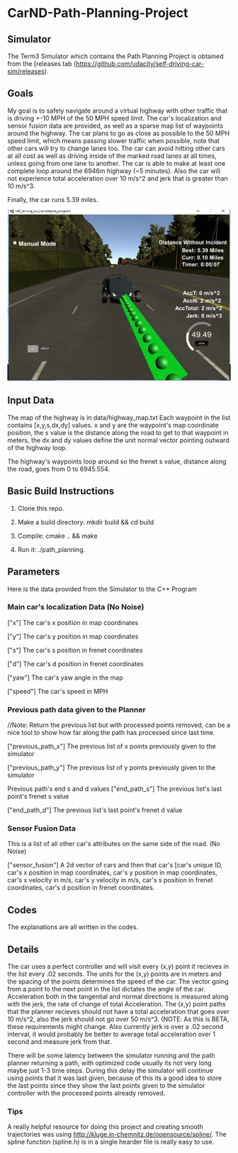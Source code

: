 # CarND-Path-Planning-Project

## Simulator
The Term3 Simulator which contains the Path Planning Project is obtained from the [releases tab (https://github.com/udacity/self-driving-car-sim/releases).

## Goals

My goal is to safely navigate around a virtual highway with other traffic that is driving +-10 MPH of the 50 MPH speed limit. The car's localization and sensor fusion data are provided, as well as a sparse map list of waypoints around the highway. The car plans to go as close as possible to the 50 MPH speed limit, which means passing slower traffic when possible, note that other cars will try to change lanes too. The car can avoid hitting other cars at all cost as well as driving inside of the marked road lanes at all times, unless going from one lane to another. The car is able to make at least one complete loop around the 6946m highway (~5 minutes). Also the car will not experience total acceleration over 10 m/s^2 and jerk that is greater than 10 m/s^3.

Finally, the car runs 5.39 miles.

![Final Result](pathplanning.png)

## Input Data

The map of the highway is in data/highway_map.txt
Each waypoint in the list contains [x,y,s,dx,dy] values. x and y are the waypoint's map coordinate position, the s value is the distance along the road to get to that waypoint in meters, the dx and dy values define the unit normal vector pointing outward of the highway loop.

The highway's waypoints loop around so the frenet s value, distance along the road, goes from 0 to 6945.554.

## Basic Build Instructions

1. Clone this repo.

2. Make a build directory: mkdir build && cd build

3. Compile: cmake .. && make

4. Run it: ./path_planning.

## Parameters

Here is the data provided from the Simulator to the C++ Program


### Main car's localization Data (No Noise)

["x"] The car's x position in map coordinates

["y"] The car's y position in map coordinates

["s"] The car's s position in frenet coordinates

["d"] The car's d position in frenet coordinates

["yaw"] The car's yaw angle in the map

["speed"] The car's speed in MPH

### Previous path data given to the Planner

//Note: Return the previous list but with processed points removed, can be a nice tool to show how far along the path has processed since last time.

["previous_path_x"] The previous list of x points previously given to the simulator

["previous_path_y"] The previous list of y points previously given to the simulator

Previous path's end s and d values
["end_path_s"] The previous list's last point's frenet s value

["end_path_d"] The previous list's last point's frenet d value

### Sensor Fusion Data

This is a list of all other car's attributes on the same side of the road. (No Noise)

["sensor_fusion"] A 2d vector of cars and then that car's [car's unique ID, car's x position in map coordinates, car's y position in map coordinates, car's x velocity in m/s, car's y velocity in m/s, car's s position in frenet coordinates, car's d position in frenet coordinates.

## Codes
The explanations are all written in the codes.

## Details

The car uses a perfect controller and will visit every (x,y) point it recieves in the list every .02 seconds. The units for the (x,y) points are in meters and the spacing of the points determines the speed of the car. The vector going from a point to the next point in the list dictates the angle of the car. Acceleration both in the tangential and normal directions is measured along with the jerk, the rate of change of total Acceleration. The (x,y) point paths that the planner recieves should not have a total acceleration that goes over 10 m/s^2, also the jerk should not go over 50 m/s^3. (NOTE: As this is BETA, these requirements might change. Also currently jerk is over a .02 second interval, it would probably be better to average total acceleration over 1 second and measure jerk from that.

There will be some latency between the simulator running and the path planner returning a path, with optimized code usually its not very long maybe just 1-3 time steps. During this delay the simulator will continue using points that it was last given, because of this its a good idea to store the last points since they show the last points given to the simulator controller with the processed points already removed. 

### Tips

A really helpful resource for doing this project and creating smooth trajectories was using http://kluge.in-chemnitz.de/opensource/spline/. The spline function (spline.h) is in a single hearder file is really easy to use.
